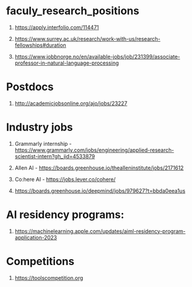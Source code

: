 # faculy_research_positions

1. https://apply.interfolio.com/114471

2. https://www.surrey.ac.uk/research/work-with-us/research-fellowships#duration
3. https://www.jobbnorge.no/en/available-jobs/job/231399/associate-professor-in-natural-language-processing


# Postdocs
1. http://academicjobsonline.org/ajo/jobs/23227


# Industry jobs
1. Grammarly internship - https://www.grammarly.com/jobs/engineering/applied-research-scientist-intern?gh_jid=4533879

2. Allen AI - https://boards.greenhouse.io/thealleninstitute/jobs/2171612

4. Co:here AI - https://jobs.lever.co/cohere/
5. https://boards.greenhouse.io/deepmind/jobs/979627?t=bbda0eea1us

# AI residency programs:
1. https://machinelearning.apple.com/updates/aiml-residency-program-application-2023

# Competitions

1. https://toolscompetition.org

